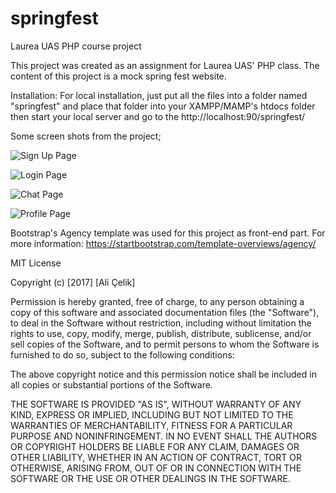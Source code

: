 # springfest
Laurea UAS PHP course project

This project was created as an assignment for Laurea UAS' PHP class. The content of this project is a mock spring fest website.

Installation: For local installation, just put all the files into a folder named "springfest" and place that folder into your XAMPP/MAMP's htdocs folder then start your local server and go to the http://localhost:90/springfest/

Some screen shots from the project;

![Sign Up Page](http://i.imgur.com/UGg5IBU.png "Sign Up page")

![Login Page](http://i.imgur.com/osWSjkl.png "Login page")

![Chat Page](http://i.imgur.com/8lTxRs9.png "Chat page")

![Profile Page](http://i.imgur.com/NJDc5WX.png "Profile page")


Bootstrap's Agency template was used for this project as front-end part. For more information: https://startbootstrap.com/template-overviews/agency/


MIT License

Copyright (c) [2017] [Ali Çelik]

Permission is hereby granted, free of charge, to any person obtaining a copy
of this software and associated documentation files (the "Software"), to deal
in the Software without restriction, including without limitation the rights
to use, copy, modify, merge, publish, distribute, sublicense, and/or sell
copies of the Software, and to permit persons to whom the Software is
furnished to do so, subject to the following conditions:

The above copyright notice and this permission notice shall be included in all
copies or substantial portions of the Software.

THE SOFTWARE IS PROVIDED "AS IS", WITHOUT WARRANTY OF ANY KIND, EXPRESS OR
IMPLIED, INCLUDING BUT NOT LIMITED TO THE WARRANTIES OF MERCHANTABILITY,
FITNESS FOR A PARTICULAR PURPOSE AND NONINFRINGEMENT. IN NO EVENT SHALL THE
AUTHORS OR COPYRIGHT HOLDERS BE LIABLE FOR ANY CLAIM, DAMAGES OR OTHER
LIABILITY, WHETHER IN AN ACTION OF CONTRACT, TORT OR OTHERWISE, ARISING FROM,
OUT OF OR IN CONNECTION WITH THE SOFTWARE OR THE USE OR OTHER DEALINGS IN THE
SOFTWARE.
